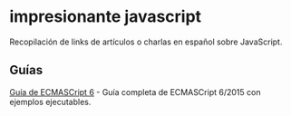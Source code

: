 # impresionante javascript
Recopilación de links de artículos o charlas en español sobre JavaScript.

## Guías
[Guía de ECMASCript 6](http://sergio.xalambri.com.ar/) - Guía completa de ECMASCript 6/2015 con ejemplos ejecutables.
